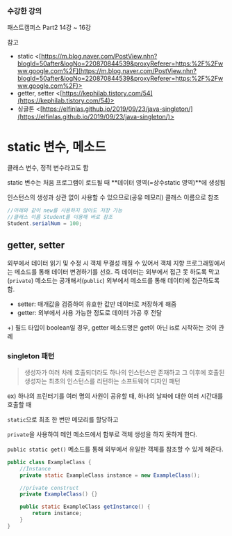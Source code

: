 ### 수강한 강의

패스트캠퍼스 Part2 14강 ~ 16강

참고

- static <[https://m.blog.naver.com/PostView.nhn?blogId=50after&logNo=220870844539&proxyReferer=https:%2F%2Fwww.google.com%2F](https://m.blog.naver.com/PostView.nhn?blogId=50after&logNo=220870844539&proxyReferer=https:%2F%2Fwww.google.com%2F)>
- getter, setter <[https://kephilab.tistory.com/54](https://kephilab.tistory.com/54)>
- 싱글톤 <[https://elfinlas.github.io/2019/09/23/java-singleton/](https://elfinlas.github.io/2019/09/23/java-singleton/)>

# static 변수, 메소드

클래스 변수, 정적 변수라고도 함

static 변수는 처음 프로그램이 로드될 때 **데이터 영역(=상수static 영역)**에 생성됨

인스턴스의 생성과 상관 없이 사용할 수 있으므로(공유 메모리) 클래스 이름으로 참조

```java
//아래와 같이 new를 사용하지 않아도 저장 가능
//클래스 이름 Student를 이용해 바로 참조
Student.serialNum = 100; 
```

## getter, setter

외부에서 데이터 읽기 및 수정 시 객체 무결성 깨질 수 있어서 객체 지향 프로그래밍에서는 메소드를 통해 데이터 변경하기를 선호. 즉 데이터는 외부에서 접근 못 하도록 막고(`private`) 메소드는 공개해서(`public`) 외부에서 메소드를 통해 데이터에 접근하도록 함.

- setter: 매개값을 검증하여 유효한 값만 데이터로 저장하게 해줌
- getter: 외부에서 사용 가능한 정도로 데이터 가공 후 전달

+) 필드 타입이 boolean일 경우, getter 메소드명은 get이 아닌 is로 시작하는 것이 관례

### singleton 패턴

> 생성자가 여러 차례 호출되더라도 하나의 인스턴스만 존재하고 그 이후에 호출된 생성자는 최초의 인스턴스를 리턴하는 소프트웨어 디자인 패턴

ex) 하나의 프린터기를 여러 명의 사원이 공유할 때, 하나의 날짜에 대한 여러 시간대를 호출할 때

`static`으로 최초 한 번만 메모리를 할당하고

`private`을 사용하여 메인 메소드에서 함부로 객체 생성을 하지 못하게 한다.

`public static get()` 메소드를 통해 외부에서 유일한 객체를 참조할 수 있게 해준다.

```java
public class ExampleClass {
    //Instance
    private static ExampleClass instance = new ExampleClass();

    //private construct
    private ExampleClass() {}

    public static ExampleClass getInstance() {
        return instance;
    }
}
```
